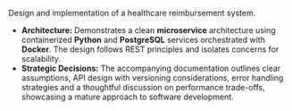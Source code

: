 Design and implementation of a healthcare reimbursement system.

- **Architecture:** Demonstrates a clean **microservice** architecture using containerized **Python** and **PostgreSQL** services orchestrated with **Docker**. The design follows REST principles and isolates concerns for scalability.
- **Strategic Decisions:** The accompanying documentation outlines clear assumptions, API design with versioning considerations, error handling strategies and a thoughtful discussion on performance trade-offs, showcasing a mature approach to software development.
